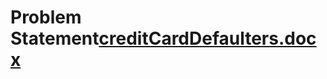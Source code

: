 # Problem Statement[creditCardDefaulters.docx](https://github.com/Shyam-AI/defaulters/files/7147436/creditCardDefaulters.docx)

